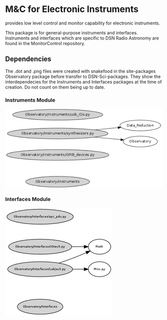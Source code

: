 # M&C for Electronic Instruments

provides low level control and monitor capability for electronic instruments.

This package is for general-purpose instruments and interfaces.  Instruments and interfaces which are specific to DSN Radio Astronomy are found in the MonitorControl repository.

## Dependencies

The .dot and .png files were created with snakefood in the site-packages Observatory package before transfer to DSN-Sci-packages.  They show the interdependecies for the Instruments and Interfaces packages at the time of creation.  Do not count on them being up to date.

### Instruments Module

![Instrument module interdependencies](/Instruments.png?raw=True)

### Interfaces Module

![Interfaces module interdependencies](/Interfaces.png?raw=True)
